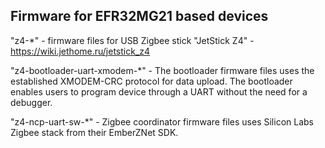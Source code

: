 ## Firmware for EFR32MG21 based devices

"z4-*" - firmware files for USB Zigbee stick "JetStick Z4" - https://wiki.jethome.ru/jetstick_z4

"z4-bootloader-uart-xmodem-*" - The bootloader firmware files uses the established XMODEM-CRC protocol for data upload. The bootloader enables users to program device through a UART without the need for a debugger.

"z4-ncp-uart-sw-*" - Zigbee coordinator firmware files uses Silicon Labs Zigbee stack from their EmberZNet SDK.
